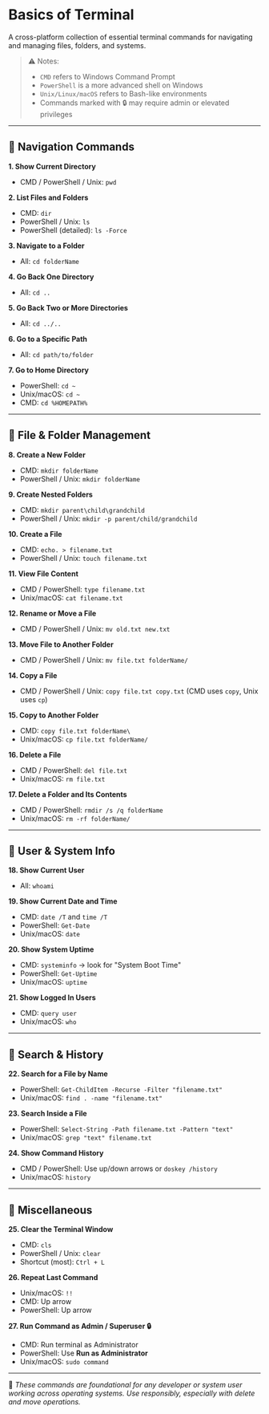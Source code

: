 # Basics of Terminal

A cross-platform collection of essential terminal commands for navigating and managing files, folders, and systems.

> ⚠️ Notes:
> - `CMD` refers to Windows Command Prompt  
> - `PowerShell` is a more advanced shell on Windows  
> - `Unix/Linux/macOS` refers to Bash-like environments  
> - Commands marked with 🔒 may require admin or elevated privileges

---

## 📁 Navigation Commands

**1. Show Current Directory**  
- CMD / PowerShell / Unix: `pwd`

**2. List Files and Folders**  
- CMD: `dir`  
- PowerShell / Unix: `ls`  
- PowerShell (detailed): `ls -Force`

**3. Navigate to a Folder**  
- All: `cd folderName`

**4. Go Back One Directory**  
- All: `cd ..`

**5. Go Back Two or More Directories**  
- All: `cd ../..`

**6. Go to a Specific Path**  
- All: `cd path/to/folder`

**7. Go to Home Directory**  
- PowerShell: `cd ~`  
- Unix/macOS: `cd ~`  
- CMD: `cd %HOMEPATH%`

---

## 📂 File & Folder Management

**8. Create a New Folder**  
- CMD: `mkdir folderName`  
- PowerShell / Unix: `mkdir folderName`

**9. Create Nested Folders**  
- CMD: `mkdir parent\child\grandchild`  
- PowerShell / Unix: `mkdir -p parent/child/grandchild`

**10. Create a File**  
- CMD: `echo. > filename.txt`  
- PowerShell / Unix: `touch filename.txt`

**11. View File Content**  
- CMD / PowerShell: `type filename.txt`  
- Unix/macOS: `cat filename.txt`

**12. Rename or Move a File**  
- CMD / PowerShell / Unix: `mv old.txt new.txt`

**13. Move File to Another Folder**  
- CMD / PowerShell / Unix: `mv file.txt folderName/`

**14. Copy a File**  
- CMD / PowerShell / Unix: `copy file.txt copy.txt` (CMD uses `copy`, Unix uses `cp`)

**15. Copy to Another Folder**  
- CMD: `copy file.txt folderName\`  
- Unix/macOS: `cp file.txt folderName/`

**16. Delete a File**  
- CMD / PowerShell: `del file.txt`  
- Unix/macOS: `rm file.txt`

**17. Delete a Folder and Its Contents**  
- CMD / PowerShell: `rmdir /s /q folderName`  
- Unix/macOS: `rm -rf folderName/`

---

## 👤 User & System Info

**18. Show Current User**  
- All: `whoami`

**19. Show Current Date and Time**  
- CMD: `date /T` and `time /T`  
- PowerShell: `Get-Date`  
- Unix/macOS: `date`

**20. Show System Uptime**  
- CMD: `systeminfo` → look for "System Boot Time"  
- PowerShell: `Get-Uptime`  
- Unix/macOS: `uptime`

**21. Show Logged In Users**  
- CMD: `query user`  
- Unix/macOS: `who`

---

## 🧰 Search & History

**22. Search for a File by Name**  
- PowerShell: `Get-ChildItem -Recurse -Filter "filename.txt"`  
- Unix/macOS: `find . -name "filename.txt"`

**23. Search Inside a File**  
- PowerShell: `Select-String -Path filename.txt -Pattern "text"`  
- Unix/macOS: `grep "text" filename.txt`

**24. Show Command History**  
- CMD / PowerShell: Use up/down arrows or `doskey /history`  
- Unix/macOS: `history`

---

## 🧹 Miscellaneous

**25. Clear the Terminal Window**  
- CMD: `cls`  
- PowerShell / Unix: `clear`  
- Shortcut (most): `Ctrl + L`

**26. Repeat Last Command**  
- Unix/macOS: `!!`  
- CMD: Up arrow  
- PowerShell: Up arrow

**27. Run Command as Admin / Superuser 🔒**  
- CMD: Run terminal as Administrator  
- PowerShell: Use **Run as Administrator**  
- Unix/macOS: `sudo command`

---

🧾 _These commands are foundational for any developer or system user working across operating systems. Use responsibly, especially with delete and move operations._

